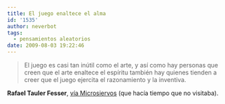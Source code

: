 ```yaml
---
title: El juego enaltece el alma
id: '1535'
author: neverbot
tags:
  - pensamientos aleatorios
date: 2009-08-03 19:22:46
---
```


> El juego es casi tan inútil como el arte, y así como hay personas que creen que el arte enaltece el espíritu también hay quienes tienden a creer que el juego ejercita el razonamiento y la inventiva.

**Rafael Tauler Fesser**, [vía Microsiervos](http://www.microsiervos.com/archivo/frases-citas/jugando-cacumen.html) (que hacía tiempo que no visitaba).